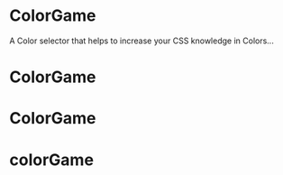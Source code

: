 # ColorGame
A Color selector that helps to increase your CSS knowledge in Colors...
# ColorGame
# ColorGame
# colorGame
